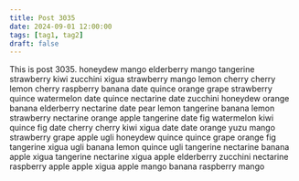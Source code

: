 ```yaml
---
title: Post 3035
date: 2024-09-01 12:00:00
tags: [tag1, tag2]
draft: false
---
```

This is post 3035.
honeydew
mango
elderberry
mango
tangerine
strawberry
kiwi
zucchini
xigua
strawberry
mango
lemon
cherry
cherry
lemon
cherry
raspberry
banana
date
quince
orange
grape
strawberry
quince
watermelon
date
quince
nectarine
date
zucchini
honeydew
orange
banana
elderberry
nectarine
date
pear
lemon
tangerine
banana
lemon
strawberry
nectarine
orange
apple
tangerine
date
fig
watermelon
kiwi
quince
fig
date
cherry
cherry
kiwi
xigua
date
date
orange
yuzu
mango
strawberry
grape
apple
ugli
honeydew
quince
quince
grape
orange
fig
tangerine
xigua
ugli
banana
lemon
quince
ugli
tangerine
nectarine
banana
apple
xigua
tangerine
nectarine
xigua
apple
elderberry
zucchini
nectarine
raspberry
apple
apple
xigua
apple
mango
banana
raspberry
mango
